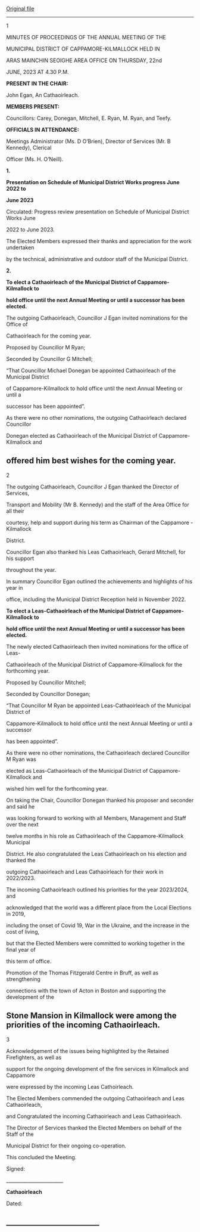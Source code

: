 [Original file](https://www.limerick.ie/sites/default/files/media/documents/2023-07/Minutes-Annual-Meeting-Municipal-District-of-Cappamore-Kilmallock-22nd-June-2023.pdf)

---
1

MINUTES OF PROCEEDINGS OF THE ANNUAL MEETING OF THE

MUNICIPAL DISTRICT OF CAPPAMORE-KILMALLOCK HELD IN

ARAS MAINCHIN SEOIGHE AREA OFFICE ON THURSDAY, 22nd

JUNE, 2023 AT 4.30 P.M.

**PRESENT IN THE CHAIR:**

John Egan, An Cathaoirleach.

**MEMBERS PRESENT:**

Councillors: Carey, Donegan, Mitchell, E. Ryan, M. Ryan, and Teefy.

**OFFICIALS IN ATTENDANCE:**

Meetings Administrator (Ms. D O’Brien), Director of Services (Mr. B Kennedy), Clerical

Officer (Ms. H. O’Neill).

**1.**

**Presentation on Schedule of Municipal District Works progress June 2022 to**

**June 2023**

Circulated: Progress review presentation on Schedule of Municipal District Works June

2022 to June 2023.

The Elected Members expressed their thanks and appreciation for the work undertaken

by the technical, administrative and outdoor staff of the Municipal District.

**2.**

**To elect a Cathaoirleach of the Municipal District of Cappamore-Kilmallock to**

**hold office until the next Annual Meeting or until a successor has been elected.**

The outgoing Cathaoirleach, Councillor J Egan invited nominations for the Office of

Cathaoirleach for the coming year.

Proposed by Councillor M Ryan;

Seconded by Councillor G Mitchell;

“That Councillor Michael Donegan be appointed Cathaoirleach of the Municipal District

of Cappamore-Kilmallock to hold office until the next Annual Meeting or until a

successor has been appointed”.

As there were no other nominations, the outgoing Cathaoirleach declared Councillor

Donegan elected as Cathaoirleach of the Municipal District of Cappamore-Kilmallock and

offered him best wishes for the coming year.
---
2

The outgoing Cathaoirleach, Councillor J Egan thanked the Director of Services,

Transport and Mobility (Mr B. Kennedy) and the staff of the Area Office for all their

courtesy, help and support during his term as Chairman of the Cappamore - Kilmallock

District.

Councillor Egan also thanked his Leas Cathaoirleach, Gerard Mitchell, for his support

throughout the year.

In summary Councillor Egan outlined the achievements and highlights of his year in

office, including the Municipal District Reception held in November 2022.

**To elect a Leas-Cathaoirleach of the Municipal District of Cappamore-Kilmallock to**

**hold office until the next Annual Meeting or until a successor has been elected.**

The newly elected Cathaoirleach then invited nominations for the office of Leas-

Cathaoirleach of the Municipal District of Cappamore-Kilmallock for the forthcoming year.

Proposed by Councillor Mitchell;

Seconded by Councillor Donegan;

“That Councillor M Ryan be appointed Leas-Cathaoirleach of the Municipal District of

Cappamore-Kilmallock to hold office until the next Annual Meeting or until a successor

has been appointed”.

As there were no other nominations, the Cathaoirleach declared Councillor M Ryan was

elected as Leas-Cathaoirleach of the Municipal District of Cappamore-Kilmallock and

wished him well for the forthcoming year.

On taking the Chair, Councillor Donegan thanked his proposer and seconder and said he

was looking forward to working with all Members, Management and Staff over the next

twelve months in his role as Cathaoirleach of the Cappamore-Kilmallock Municipal

District. He also congratulated the Leas Cathaoirleach on his election and thanked the

outgoing Cathaoirleach and Leas Cathaoirleach for their work in 2022/2023.

The incoming Cathaoirleach outlined his priorities for the year 2023/2024, and

acknowledged that the world was a different place from the Local Elections in 2019,

including the onset of Covid 19, War in the Ukraine, and the increase in the cost of living,

but that the Elected Members were committed to working together in the final year of

this term of office.

Promotion of the Thomas Fitzgerald Centre in Bruff, as well as strengthening

connections with the town of Acton in Boston and supporting the development of the

Stone Mansion in Kilmallock were among the priorities of the incoming Cathaoirleach.
---
3

Acknowledgement of the issues being highlighted by the Retained Firefighters, as well as

support for the ongoing development of the fire services in Kilmallock and Cappamore

were expressed by the incoming Leas Cathoirleach.

The Elected Members commended the outgoing Cathaoirleach and Leas Cathaoirleach,

and Congratulated the incoming Cathaoirleach and Leas Cathaoirleach.

The Director of Services thanked the Elected Members on behalf of the Staff of the

Municipal District for their ongoing co-operation.

This concluded the Meeting.

Signed:

\_\_\_\_\_\_\_\_\_\_\_\_\_\_\_\_\_\_\_\_\_\_\_\_

**Cathaoirleach**

Dated:

\_\_\_\_\_\_\_\_\_\_\_\_\_\_\_\_\_\_\_\_\_\_\_\_\_
---
